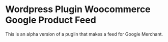 # Wordpress Plugin Woocommerce Google Product Feed

This is an alpha version of a puglin that makes a feed for Google Merchant. 
